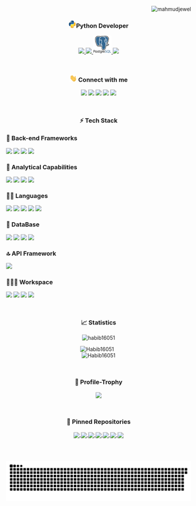 <!-- ======================================= Profile views ======================================= -->
<!-- <p> -->
<p align="right"> 
  <img src="https://views.whatilearened.today/views/github/Habib16051/views.svg" alt="mahmudjewel" />
  <!-- <a href="https://www.linux.org"><img src="https://img.shields.io/badge/Os-Linux-cc66ff"/></a> -->
</p>

<!-- ======================================= Title ======================================= -->
<h3 align="center"> <img src="/static/python.gif" width="20px" height="20px">Python Developer</h3>
<!-- ======================================= summary stacks  ======================================= -->
<p align="center">
  <a href= "https://www.djangoproject.com" target="_blank" {:target="_blank" rel="noopener"}>
    <img src="https://img.icons8.com/color/65/null/django.png"/>
  </a>
  <a href= "https://restfulapi.net" target="_blank">
    <img src="https://img.icons8.com/nolan/50/api-settings.png"/>
  </a>
  <a href="https://www.postgresql.org" target="_blank" rel="noreferrer"> 
    <img src="https://raw.githubusercontent.com/devicons/devicon/master/icons/postgresql/postgresql-original-wordmark.svg" alt="postgresql" width="50" height="50"/> 
</a>
  <a href= "#" target="_blank">
    <img src="https://img.icons8.com/color/50/null/linux--v1.png"/>
  </a>
</p>
<br/>

<!-- ======================================= social link ======================================= -->
<h3 align="center"> <img src="/static/wave.gif" width="20px" height="20px"> Connect with me</h3>   
<p align="center">
  <a href= "https://www.linkedin.com/in/md-habibur-rahman71/"><img src="https://img.icons8.com/doodle/48/null/linkedin-circled.png"/></a>
  <a href= "https://www.hackerearth.com/@habibmhr143"><img src="https://img.icons8.com/external-tal-revivo-color-tal-revivo/48/000000/external-hackerrank-is-a-technology-company-that-focuses-on-competitive-programming-logo-color-tal-revivo.png"/></a>
  <a href= "https://leetcode.com/Habib16051/"><img src="https://img.icons8.com/external-tal-revivo-color-tal-revivo/48/null/external-level-up-your-coding-skills-and-quickly-land-a-job-logo-color-tal-revivo.png"/></a>
   <a href= "https://codeforces.com/profile/habibmhr143"><img src="https://img.icons8.com/external-tal-revivo-filled-tal-revivo/48/null/external-codeforces-programming-competitions-and-contests-programming-community-logo-filled-tal-revivo.png"/></a>
  <a href= "https://www.youtube.com/channel/UCmwBAWWUqT6Uiv-ssmLrAtg"><img src="https://img.icons8.com/doodle/48/000000/youtube-play--v1.png"/></a>
</p>
<br/>

<!-- ======================================= Language and tools ======================================= -->
<h3 align="center">⚡ Tech Stack</h3>
<h3> 🧩 Back-end Frameworks</h3>
<p>
  <img src="https://img.shields.io/badge/dj-Django-blue"/>
  <img src="https://img.shields.io/badge/api-Django%20Rest%20Framework-blueviolet"/>
  <img src="https://img.icons8.com/color/48/null/mysql-logo.png"/>
  <img src="https://img.shields.io/badge/api-Rest%20API-yellowgreen"/>
</p>

<h3> 🧩 Analytical Capabilities</h3>
<p>
  <img src="https://img.icons8.com/color/48/null/numpy.png"/>
  <img src="https://img.icons8.com/color/48/null/pandas.png"/>
  <img src="https://img.icons8.com/fluency/48/null/jupyter.png"/>
  <img src="https://img.icons8.com/fluency/48/null/artificial-intelligence.png"/>
</p>



<!-- <h3> 🧑🏻‍💻 Front-end Frameworks</h3> -->
<!-- <p>
  <img src="https://img.shields.io/badge/Nxt-Next.js-47e"/>
  <img src="https://img.shields.io/badge/React-React.js-informational"/>
  <img src="https://img.shields.io/badge/B-BootStrap-critical"/>
  <img src="https://img.shields.io/badge/tcss-Tailwind%20CSS-blue"/>
</p> -->

<h3> ✍🏻 Languages</h3> 
<p>
  <img src="https://img.shields.io/badge/Python-008000?style=for-the-badge&logo=python&logoColor=000"/>
  <!-- <img src="https://img.shields.io/badge/JavaScript-323330?style=for-the-badge&logo=javascript&logoColor=F7DF1E"/> -->
  <img src="https://img.shields.io/badge/HTML5-E34F26?style=for-the-badge&logo=html5&logoColor=white"/>
  <img src="https://img.shields.io/badge/CSS3-1572B6?style=for-the-badge&logo=css3&logoColor=white"/>
  <img src="https://img.shields.io/badge/C-00599C?style=for-the-badge&logo=c&logoColor=white"/>
  <img src="https://img.shields.io/badge/C%2B%2B-00599C?style=for-the-badge&logo=c%2B%2B&logoColor=white"/>
</p>

<h3> 🚀 DataBase</h3>
<p>
  <img src="https://img.shields.io/badge/sql-Raw%20SQL-blue"/>
  <img src="https://img.shields.io/badge/psql-PostgreSQL-blueviolet"/>
  <img src="https://img.shields.io/badge/msql-MySQL-orange"/> 
  <img src="https://img.shields.io/badge/db-SQLite-green"/>
</p>

<h3> 🔝 API Framework</h3>
<p>
  <!-- <img src="https://img.shields.io/badge/GqL-GraphQL-ff69b4"/> -->
  <img src="https://img.shields.io/badge/api-Rest API-blueviolet"/>
</p>

<!-- <h3> ✍🏻 Tools & Platform</h3>
<p>
  <img src=""/>
  <img src=""/>
  <img src=""/>
  <img src=""/>
  <img src=""/>
</p> -->

<h3> 🧑🏻‍💻 Workspace</h3> 
<p>
  <img src="https://img.shields.io/badge/Linux-Linux-green"/>
  <!-- <img src="https://img.shields.io/badge/arch-Manjaro-brightgreen"/> -->
  <img src="https://img.shields.io/badge/deb-Ubuntu-informational"/>
  <img src="https://img.shields.io/badge/deb-Kali-critical"/>
  <img src="https://img.shields.io/badge/win-Windows-lightgrey"/>
</p>
<br/>

<!-- ======================================= Statistics ======================================= -->
<h3 align="center"> 📈 Statistics</h3>
<p align="center">
  <img src="https://github-readme-stats.vercel.app/api/top-langs?username=Habib16051&show_icons=true&locale=en&layout=demo" alt="habib16051" />
</p>
<p align="center">
  <img src="https://github-readme-stats.vercel.app/api?username=Habib16051&show_icons=true&locale=en" alt="Habib16051" /> &nbsp;
  <br/>
  <img src="https://github-readme-streak-stats.herokuapp.com/?user=Habib16051&" alt="Habib16051" />
</p>
<br/>

<!-- =======================================  trophy ======================================= -->
<h3 align="center"> 🚀 Profile-Trophy</h3>
<p align="center">
  <img align="center" src="https://github-profile-trophy.vercel.app/?username=Habib16051" />
</p>
<br/>

<!-- ======================================= Pinned Repo ======================================= -->
<h3 align="center"> 📕 Pinned Repositories</h3>
<p align="center">
  
   <a href="https://github.com/Habib16051/Student-Study-Portal">
    <img align="center" src="https://github-readme-stats.vercel.app/api/pin/?username=Habib16051&repo=Student_Study_Portal&hide_border=true&theme=radical" />
  </a>
  
  <a href="https://github.com/Habib16051/django-ecommerce-project">
    <img align="center" src="https://github-readme-stats.vercel.app/api/pin/?username=Habib16051&repo=django-ecommerce-project&hide_border=true&theme=radical" />
  </a>
  <a href="https://github.com/Habib16051/Portfolio-Website-Project">
    <img align="center" src="https://github-readme-stats.vercel.app/api/pin/?username=Habib16051&repo=Portfolio-Website-Project&hide_border=true&theme=radical" />
  </a>
  <a href="https://github.com/Habib16051/Car-Price-Prediction">
    <img align="center" src="https://github-readme-stats.vercel.app/api/pin/?username=Habib16051&repo=Car-Price-Prediction&hide_border=true&theme=radical" />
  </a>

  <a href="https://github.com/Habib16051/My-Blog-Project">
    <img align="center" src="https://github-readme-stats.vercel.app/api/pin/?username=Habib16051&repo=My-Blog-Project&hide_border=true&theme=radical" />
  </a>
  <a href="https://github.com/Habib16051/Social-Media-Project">
    <img align="center" src="https://github-readme-stats.vercel.app/api/pin/?username=Habib16051&repo=Social-Media-Project&hide_border=true&theme=radical" />
  </a>
  <a href="https://github.com/Habib16051/Flight_price_prediction">
    <img align="center" src="https://github-readme-stats.vercel.app/api/pin/?username=Habib16051&repo=Flight_price_prediction&hide_border=true&theme=radical" />
  </a>
  

  
  <!-- <a href="https://github.com/MahmudJewel/BlogWithLikeComment-DRF_Reactjs">
    <img align="center" src="https://github-readme-stats.vercel.app/api/pin/?username=mahmudjewel&repo=BlogWithLikeComment-DRF_Reactjs&hide_border=true&theme=radical" />
  </a>
  <a href="https://github.com/MahmudJewel/React-Movies_Portal">
    <img align="center" src="https://github-readme-stats.vercel.app/api/pin/?username=mahmudjewel&repo=React-Movies_Portal&hide_border=true&theme=radical" />
  </a>
  <a href="https://github.com/MahmudJewel/Django-exam_portal">
    <img align="center" src="https://github-readme-stats.vercel.app/api/pin/?username=mahmudjewel&repo=Django-exam_portal&hide_border=true&theme=radical" />
  </a>
  <a href="https://github.com/MahmudJewel/Django_portfolio">
    <img align="center" src="https://github-readme-stats.vercel.app/api/pin/?username=mahmudjewel&repo=Django_portfolio&hide_border=true&theme=radical" />
  </a>

  <!-- <a href="https://github.com/MahmudJewel/Django-Elastic_Search-2">
    <img align="center" src="https://github-readme-stats.vercel.app/api/pin/?username=mahmudjewel&repo=Django-Elastic_Search-2&hide_border=true&theme=radical" />
  </a>
  <a href="https://github.com/MahmudJewel/Django-Payments_for_SSLCommerz">
    <img align="center" src="https://github-readme-stats.vercel.app/api/pin/?username=mahmudjewel&repo=Django-Payments_for_SSLCommerz&hide_border=true&theme=radical" />
  </a>
  <a href="https://github.com/MahmudJewel/Django-Search_History">
    <img align="center" src="https://github-readme-stats.vercel.app/api/pin/?username=mahmudjewel&repo=Django-Search_History&hide_border=true&theme=radical" />
  </a>
  <a href="https://github.com/MahmudJewel/Pharmacy-Store-Management-System">
    <img align="center" src="https://github-readme-stats.vercel.app/api/pin/?username=mahmudjewel&repo=Pharmacy-Store-Management-System&hide_border=true&theme=radical" />
  </a>
  <a href="https://github.com/MahmudJewel/File-transferring-app">
    <img align="center" src="https://github-readme-stats.vercel.app/api/pin/?username=mahmudjewel&repo=File-transferring-app&hide_border=true&theme=radical" />
  </a> -->
</p>
<!-- https://github-readme-stats.vercel.app/api/top-langs/?username=mahmudjewel&layout=demo -->

<br/><br/>

<!-- =======================================  snake ======================================= -->
<p align="center">
   <img src="https://github.com/Habib16051/Habib16051/blob/main/static/github-contribution-grid-snake.svg" alt="snake">
</p>
